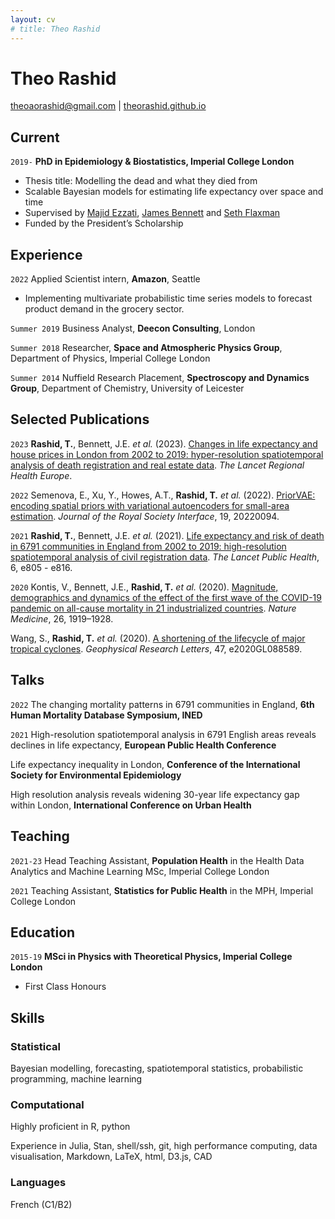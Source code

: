 ```yaml
---
layout: cv
# title: Theo Rashid
---
```

# Theo Rashid
<!-- Physicist, Mathematician, Statistician. -->

<div id="webaddress">
<a href="mailto:theoaorashid@gmail.com">theoaorashid@gmail.com</a>
| <a href="https://theorashid.github.io">theorashid.github.io</a>
</div>

## Current

`2019-`
__PhD in Epidemiology & Biostatistics, Imperial College London__

- Thesis title: Modelling the dead and what they died from
- Scalable Bayesian models for estimating life expectancy over space and time
- Supervised by [Majid Ezzati](https://www.imperial.ac.uk/people/majid.ezzati), [James Bennett](https://www.imperial.ac.uk/people/umahx99) and [Seth Flaxman](https://sethrf.com)
- Funded by the President’s Scholarship

## Experience

`2022`
Applied Scientist intern, __Amazon__, Seattle

- Implementing multivariate probabilistic time series models to forecast product demand in the grocery sector.

`Summer 2019`
Business Analyst, __Deecon Consulting__, London

`Summer 2018`
Researcher, __Space and Atmospheric Physics Group__, Department of Physics, Imperial College London

`Summer 2014`
Nuffield Research Placement, __Spectroscopy and Dynamics Group__, Department of Chemistry, University of Leicester

## Selected Publications

`2023`
__Rashid, T.__, Bennett, J.E. _et al._ (2023). [Changes in life expectancy and house prices in London from 2002 to 2019: hyper-resolution spatiotemporal analysis of death registration and real estate data](https://www.thelancet.com/journals/lanepe/article/PIIS2666-7762(22)00276-9/fulltext). _The Lancet Regional Health Europe_.

`2022`
Semenova, E., Xu, Y., Howes, A.T., __Rashid, T.__ _et al._ (2022). [PriorVAE: encoding spatial priors with variational autoencoders for small-area estimation](https://royalsocietypublishing.org/doi/10.1098/rsif.2022.0094). _Journal of the Royal Society Interface_, 19, 20220094.

`2021`
__Rashid, T.__, Bennett, J.E. _et al._ (2021). [Life expectancy and risk of death in 6791 communities in England from 2002 to 2019: high-resolution spatiotemporal analysis of civil registration data](https://www.thelancet.com/journals/lanpub/article/PIIS2468-2667(21)00205-X/fulltext). _The Lancet Public Health_, 6, e805 - e816.

`2020`
Kontis, V., Bennett, J.E., __Rashid, T.__ _et al._ (2020). [Magnitude, demographics and dynamics of the effect of the first wave of the COVID-19 pandemic on all-cause mortality in 21 industrialized countries](https://www.nature.com/articles/s41591-020-1112-0). _Nature Medicine_, 26, 1919–1928.

Wang, S., __Rashid, T.__ _et al._ (2020). [A shortening of the lifecycle of major tropical cyclones](https://agupubs.onlinelibrary.wiley.com/doi/abs/10.1029/2020GL088589). _Geophysical Research Letters_, 47, e2020GL088589.

<!-- A list is also available [online](https://theorashid.github.io/#publications) -->

## Talks

`2022`
The changing mortality patterns in 6791 communities in England, __6th Human Mortality Database Symposium, INED__

`2021`
High-resolution spatiotemporal analysis in 6791 English areas reveals declines in life expectancy, __European Public Health Conference__

Life expectancy inequality in London, __Conference of the International Society for Environmental Epidemiology__

High resolution analysis reveals widening 30-year life expectancy gap within London, __International Conference on Urban Health__

## Teaching

`2021-23`
Head Teaching Assistant, __Population Health__ in the Health Data Analytics and Machine Learning MSc, Imperial College London

`2021`
Teaching Assistant, __Statistics for Public Health__ in the MPH, Imperial College London

## Education

`2015-19`
__MSci in Physics with Theoretical Physics, Imperial College London__

- First Class Honours

<!-- `2008-15`
__Leicester Grammar School__
- A Levels: Mathematics (A<sup>*</sup>), Further Mathematics (A<sup>*</sup>), Physics (A<sup>*</sup>), Chemistry (A<sup>*</sup>) -->
<!-- - GCSEs: 10 A<sup>*</sup>s including English. -->

## Skills

### Statistical

Bayesian modelling, forecasting, spatiotemporal statistics, probabilistic programming, machine learning

### Computational

Highly proficient in R, python

Experience in Julia, Stan, shell/ssh, git, high performance computing, data visualisation, Markdown, LaTeX, html, D3.js, CAD

### Languages

French (C1/B2)

<!-- ### Footer

References on request. Last updated: July 2021 -->
